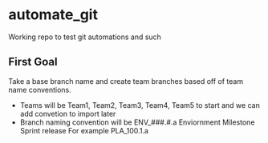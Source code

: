 automate_git
============

Working repo to test git automations and such
## First Goal

Take a base branch name and create team branches based off of team name conventions.
* Teams will be Team1, Team2, Team3, Team4, Team5 to start and we can add convetion to import later
* Branch naming convention will be ENV_###.#.a  Enviornment Milestone  Sprint release For example PLA_100.1.a

